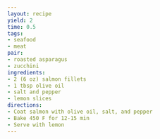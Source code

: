 ```yaml
---
layout: recipe
yield: 2
time: 0.5
tags:
- seafood
- meat
pair:
- roasted asparagus
- zucchini
ingredients:
- 2 (6 oz) salmon fillets
- 1 tbsp olive oil
- salt and pepper
- lemon slices
directions:
- Coat salmon with olive oil, salt, and pepper
- Bake 450 F for 12-15 min
- Serve with lemon
---
```

